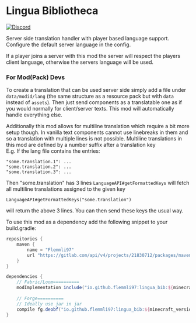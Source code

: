 # Lingua Bibliotheca
[![Discord](https://img.shields.io/discord/790631506313478155?color=0a48c4&label=Discord)](https://discord.gg/8Cx26tfWNs)

Server side translation handler with player based language support. 
Configure the default server language in the config.

If a player joins a server with this mod the server will respect the players client language, otherwise 
the servers language will be used. 

### For Mod(Pack) Devs

To create a translation that can be used server side simply add a file under
`data/modid/lang` (the same structure as a resource pack but with `data` instead of `assets`).
Then just send components as a translatable one as if you would normally for client/server texts. 
This mod will automatically handle everything else.

Additionally this mod allows for multiline translation which require a bit more setup though.
In vanilla text components cannot use linebreaks in them and so a translation with multiple lines is not possible.
Multiline translations in this mod are defined by a number suffix after a translation key  
E.g. If the lang file contains the entries:
```
"some.translation.1": ...
"some.translation.2": ...
"some.translation.3": ...
```
Then "some.translation" has 3 lines
`LanguageAPI#getFormattedKeys` will fetch all multiline translations assigned to the given key
```
LanguageAPI#getFormattedKeys("some.translation")
```
will return the above 3 lines.
You can then send these keys the usual way.

To use this mod as a dependency add the following snippet to your build.gradle:  
```groovy
repositories {
    maven {
        name = "Flemmli97"
        url "https://gitlab.com/api/v4/projects/21830712/packages/maven"
    }
}

dependencies {    
    // Fabric/Loom==========    
    modImplementation include("io.github.flemmli97:lingua_bib:${minecraft_version}-${mod_version}-${mod_loader}")
    
    // Forge==========    
    // Ideally use jar in jar
    compile fg.deobf("io.github.flemmli97:lingua_bib:${minecraft_version}-${mod_version}-${mod_loader}")
}
```

